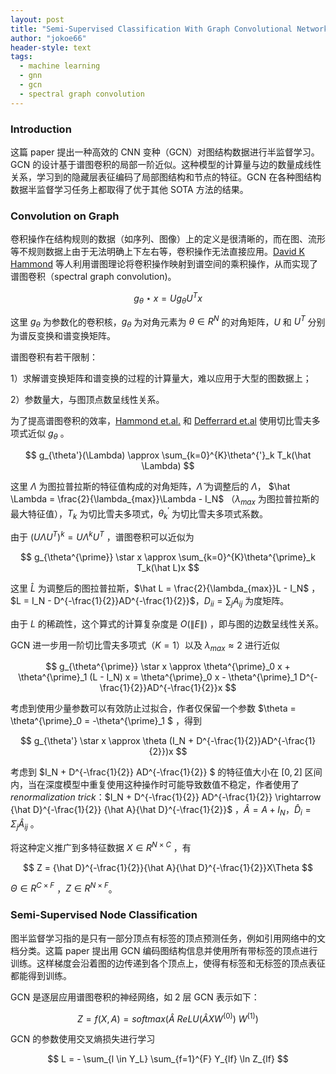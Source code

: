 ```yaml
---
layout: post
title: "Semi-Supervised Classification With Graph Convolutional Networks"
author: "jokoe66"
header-style: text
tags:
  - machine learning
  - gnn
  - gcn
  - spectral graph convolution
---
```


### Introduction

这篇 paper 提出一种高效的 CNN 变种（GCN）对图结构数据进行半监督学习。GCN 的设计基于谱图卷积的局部一阶近似。这种模型的计算量与边的数量成线性关系，学习到的隐藏层表征编码了局部图结构和节点的特征。GCN 在各种图结构数据半监督学习任务上都取得了优于其他 SOTA 方法的结果。

### Convolution on Graph

卷积操作在结构规则的数据（如序列、图像）上的定义是很清晰的，而在图、流形等不规则数据上由于无法明确上下左右等，卷积操作无法直接应用。[David K Hammond](https://arxiv.org/abs/0912.3848) 等人利用谱图理论将卷积操作映射到谱空间的乘积操作，从而实现了谱图卷积（spectral graph convolution)。


$$
g_{\theta} \star x = Ug_{\theta}U^Tx
$$


这里 $g_{\theta}$ 为参数化的卷积核，$g_{\theta}$ 为对角元素为 $\theta \in R^N$ 的对角矩阵，$U$ 和 $U^T$ 分别为谱反变换和谱变换矩阵。

谱图卷积有若干限制：

1）求解谱变换矩阵和谱变换的过程的计算量大，难以应用于大型的图数据上；

2）参数量大，与图顶点数呈线性关系。

为了提高谱图卷积的效率，[Hammond et.al.](https://arxiv.org/abs/0912.3848) 和 [Defferrard et.al](https://arxiv.org/abs/1606.09375) 使用切比雪夫多项式近似 $g_\theta$ 。


$$
g_{\theta'}(\Lambda) \approx \sum_{k=0}^{K}\theta^{'}_k T_k(\hat \Lambda)
$$


这里 $\Lambda$ 为图拉普拉斯的特征值构成的对角矩阵，$\hat \Lambda$ 为调整后的 $\Lambda$， $\hat \Lambda = \frac{2}{\lambda_{max}}\Lambda - I_N$ （$\lambda_{max}$ 为图拉普拉斯的最大特征值），$T_k$ 为切比雪夫多项式，$\theta^{\prime}_k$ 为切比雪夫多项式系数。

由于 $(U\Lambda U^T)^k = U\Lambda ^k U^T$ ，谱图卷积可以近似为


$$
g_{\theta^{\prime}} \star x \approx \sum_{k=0}^{K}\theta^{\prime}_k T_k(\hat L)x
$$


这里 $\hat L$ 为调整后的图拉普拉斯，$\hat L = \frac{2}{\lambda_{max}}L - I_N$ ，$L = I_N - D^{-\frac{1}{2}}AD^{-\frac{1}{2}}$，$D_{ii} = \sum_j A_{ij}$ 为度矩阵。

由于 $L$ 的稀疏性，这个算式的计算复杂度是 $O(\|E\|)$ ，即与图的边数呈线性关系。

GCN 进一步用一阶切比雪夫多项式（$K=1$）以及 $\lambda_{max} \approx 2$ 进行近似


$$
g_{\theta^{\prime}} \star x \approx \theta^{\prime}_0 x + \theta^{\prime}_1 (L - I_N) x = \theta^{\prime}_0 x - \theta^{\prime}_1 D^{-\frac{1}{2}}AD^{-\frac{1}{2}}x
$$


考虑到使用少量参数可以有效防止过拟合，作者仅保留一个参数 $\theta = \theta^{\prime}_0 = -\theta^{\prime}_1 $  ，得到


$$
g_{\theta'} \star x \approx  \theta (I_N + D^{-\frac{1}{2}}AD^{-\frac{1}{2}})x
$$


考虑到 $I_N + D^{-\frac{1}{2}} AD^{-\frac{1}{2}} $ 的特征值大小在 $[0, 2]$ 区间内，当在深度模型中重复使用这种操作时可能导致数值不稳定，作者使用了 *renormalization trick*：$I_N + D^{-\frac{1}{2}} AD^{-\frac{1}{2}} \rightarrow {\hat D}^{-\frac{1}{2}} {\hat A}{\hat D}^{-\frac{1}{2}}$ ，${\hat A} = A + I_N$，$\hat D_i = \Sigma_j \hat A_{ij}$ 。

将这种定义推广到多特征数据 $X \in R^{N \times C}$ ，有


$$
Z = {\hat D}^{-\frac{1}{2}}{\hat A}{\hat D}^{-\frac{1}{2}}X\Theta
$$


$\Theta \in R^{C \times F}$ ，$Z \in R^{N \times F}$。

### Semi-Supervised Node Classification

图半监督学习指的是只有一部分顶点有标签的顶点预测任务，例如引用网络中的文档分类。这篇 paper 提出用 GCN 编码图结构信息并使用所有带标签的顶点进行训练。这样梯度会沿着图的边传递到各个顶点上，使得有标签和无标签的顶点表征都能得到训练。

GCN 是逐层应用谱图卷积的神经网络，如 2 层 GCN 表示如下：


$$
Z = f(X, A) = softmax({\hat A}~ReLU({\hat A} XW^{(0)})~ W^{(1)})
$$


GCN 的参数使用交叉熵损失进行学习


$$
L = - \sum_{l \in Y_L} \sum_{f=1}^{F} Y_{lf} \ln Z_{lf}
$$
